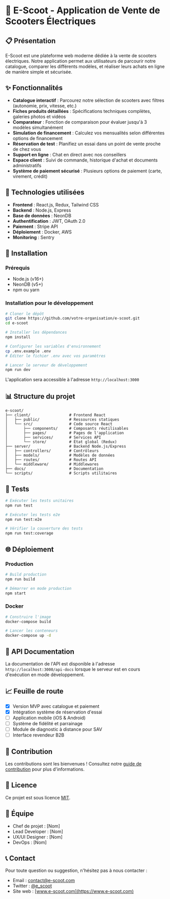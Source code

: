# 🛵 E-Scoot - Application de Vente de Scooters Électriques

## 📋 Présentation

E-Scoot est une plateforme web moderne dédiée à la vente de scooters électriques. Notre application permet aux utilisateurs de parcourir notre catalogue, comparer les différents modèles, et réaliser leurs achats en ligne de manière simple et sécurisée.

## ✨ Fonctionnalités

- **Catalogue interactif** : Parcourez notre sélection de scooters avec filtres (autonomie, prix, vitesse, etc.)
- **Fiches produits détaillées** : Spécifications techniques complètes, galeries photos et vidéos
- **Comparateur** : Fonction de comparaison pour évaluer jusqu'à 3 modèles simultanément
- **Simulation de financement** : Calculez vos mensualités selon différentes options de financement
- **Réservation de test** : Planifiez un essai dans un point de vente proche de chez vous
- **Support en ligne** : Chat en direct avec nos conseillers
- **Espace client** : Suivi de commande, historique d'achat et documents administratifs
- **Système de paiement sécurisé** : Plusieurs options de paiement (carte, virement, crédit)

## 🔧 Technologies utilisées

- **Frontend** : React.js, Redux, Tailwind CSS
- **Backend** : Node.js, Express
- **Base de données** : NeonDB
- **Authentification** : JWT, OAuth 2.0
- **Paiement** : Stripe API
- **Déploiement** : Docker, AWS
- **Monitoring** : Sentry

## 🚀 Installation

### Prérequis

- Node.js (v16+)
- NeonDB (v5+)
- npm ou yarn

### Installation pour le développement

```bash
# Cloner le dépôt
git clone https://github.com/votre-organisation/e-scoot.git
cd e-scoot

# Installer les dépendances
npm install

# Configurer les variables d'environnement
cp .env.example .env
# Éditer le fichier .env avec vos paramètres

# Lancer le serveur de développement
npm run dev
```

L'application sera accessible à l'adresse `http://localhost:3000`

## 📊 Structure du projet

```
e-scoot/
├── client/                 # Frontend React
│   ├── public/             # Ressources statiques
│   └── src/                # Code source React
│       ├── components/     # Composants réutilisables
│       ├── pages/          # Pages de l'application
│       ├── services/       # Services API
│       └── store/          # État global (Redux)
├── server/                 # Backend Node.js/Express
│   ├── controllers/        # Contrôleurs
│   ├── models/             # Modèles de données
│   ├── routes/             # Routes API
│   └── middleware/         # Middlewares
├── docs/                   # Documentation
└── scripts/                # Scripts utilitaires
```

## 🧪 Tests

```bash
# Exécuter les tests unitaires
npm run test

# Exécuter les tests e2e
npm run test:e2e

# Vérifier la couverture des tests
npm run test:coverage
```

## 🌐 Déploiement

### Production

```bash
# Build production
npm run build

# Démarrer en mode production
npm start
```

### Docker

```bash
# Construire l'image
docker-compose build

# Lancer les conteneurs
docker-compose up -d
```

## 📝 API Documentation

La documentation de l'API est disponible à l'adresse `http://localhost:3000/api-docs` lorsque le serveur est en cours d'exécution en mode développement.

## 📈 Feuille de route

- [x] Version MVP avec catalogue et paiement
- [x] Intégration système de réservation d'essai
- [ ] Application mobile (iOS & Android)
- [ ] Système de fidélité et parrainage
- [ ] Module de diagnostic à distance pour SAV
- [ ] Interface revendeur B2B

## 🤝 Contribution

Les contributions sont les bienvenues ! Consultez notre [guide de contribution](CONTRIBUTING.md) pour plus d'informations.

## 📄 Licence

Ce projet est sous licence [MIT](LICENSE).

## 👥 Équipe

- Chef de projet : [Nom]
- Lead Developer : [Nom]
- UX/UI Designer : [Nom]
- DevOps : [Nom]

## 📞 Contact

Pour toute question ou suggestion, n'hésitez pas à nous contacter :

- Email : contact@e-scoot.com
- Twitter : [@e_scoot](https://twitter.com/e_scoot)
- Site web : [www.e-scoot.com](https://www.e-scoot.com)
